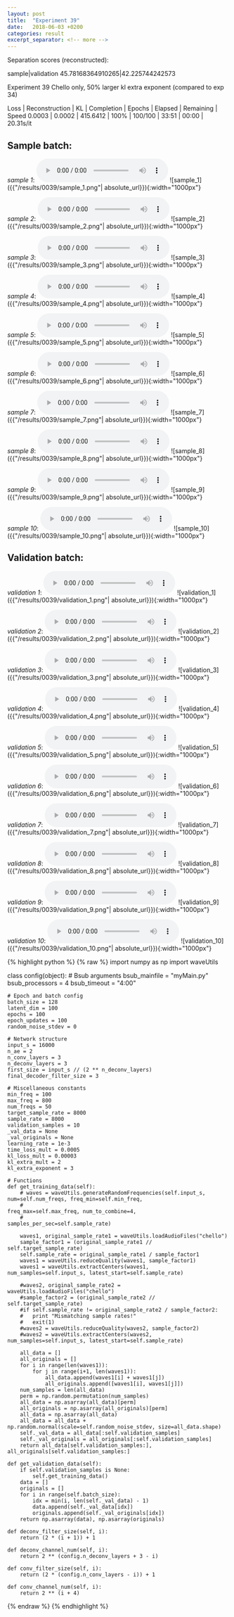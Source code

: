 ```yaml
---
layout: post
title:  "Experiment 39"
date:   2018-06-03 +0200
categories: result
excerpt_separator: <!-- more -->
---
```

Separation scores (reconstructed):

sample|validation
45.78168364910265|42.225744242573<!-- more -->

Experiment 39
Chello only, 50% larger kl extra exponent (compared to exp 34)

Loss | Reconstruction | KL | Completion | Epochs | Elapsed | Remaining | Speed
0.0003 | 0.0002 | 415.6412 | 100% | 100/100 | 33:51 | 00:00 | 20.31s/it

## **Sample batch**:
_sample 1_:
<audio src="/ResultsOverview/results/0039/sample_1.wav" controls preload></audio>
![sample_1]({{"/results/0039/sample_1.png"| absolute_url}}){:width="1000px"}

_sample 2_:
<audio src="/ResultsOverview/results/0039/sample_2.wav" controls preload></audio>
![sample_2]({{"/results/0039/sample_2.png"| absolute_url}}){:width="1000px"}

_sample 3_:
<audio src="/ResultsOverview/results/0039/sample_3.wav" controls preload></audio>
![sample_3]({{"/results/0039/sample_3.png"| absolute_url}}){:width="1000px"}

_sample 4_:
<audio src="/ResultsOverview/results/0039/sample_4.wav" controls preload></audio>
![sample_4]({{"/results/0039/sample_4.png"| absolute_url}}){:width="1000px"}

_sample 5_:
<audio src="/ResultsOverview/results/0039/sample_5.wav" controls preload></audio>
![sample_5]({{"/results/0039/sample_5.png"| absolute_url}}){:width="1000px"}

_sample 6_:
<audio src="/ResultsOverview/results/0039/sample_6.wav" controls preload></audio>
![sample_6]({{"/results/0039/sample_6.png"| absolute_url}}){:width="1000px"}

_sample 7_:
<audio src="/ResultsOverview/results/0039/sample_7.wav" controls preload></audio>
![sample_7]({{"/results/0039/sample_7.png"| absolute_url}}){:width="1000px"}

_sample 8_:
<audio src="/ResultsOverview/results/0039/sample_8.wav" controls preload></audio>
![sample_8]({{"/results/0039/sample_8.png"| absolute_url}}){:width="1000px"}

_sample 9_:
<audio src="/ResultsOverview/results/0039/sample_9.wav" controls preload></audio>
![sample_9]({{"/results/0039/sample_9.png"| absolute_url}}){:width="1000px"}

_sample 10_:
<audio src="/ResultsOverview/results/0039/sample_10.wav" controls preload></audio>
![sample_10]({{"/results/0039/sample_10.png"| absolute_url}}){:width="1000px"}

## **Validation batch**:
_validation 1_:
<audio src="/ResultsOverview/results/0039/validation_1.wav" controls preload></audio>
![validation_1]({{"/results/0039/validation_1.png"| absolute_url}}){:width="1000px"}

_validation 2_:
<audio src="/ResultsOverview/results/0039/validation_2.wav" controls preload></audio>
![validation_2]({{"/results/0039/validation_2.png"| absolute_url}}){:width="1000px"}

_validation 3_:
<audio src="/ResultsOverview/results/0039/validation_3.wav" controls preload></audio>
![validation_3]({{"/results/0039/validation_3.png"| absolute_url}}){:width="1000px"}

_validation 4_:
<audio src="/ResultsOverview/results/0039/validation_4.wav" controls preload></audio>
![validation_4]({{"/results/0039/validation_4.png"| absolute_url}}){:width="1000px"}

_validation 5_:
<audio src="/ResultsOverview/results/0039/validation_5.wav" controls preload></audio>
![validation_5]({{"/results/0039/validation_5.png"| absolute_url}}){:width="1000px"}

_validation 6_:
<audio src="/ResultsOverview/results/0039/validation_6.wav" controls preload></audio>
![validation_6]({{"/results/0039/validation_6.png"| absolute_url}}){:width="1000px"}

_validation 7_:
<audio src="/ResultsOverview/results/0039/validation_7.wav" controls preload></audio>
![validation_7]({{"/results/0039/validation_7.png"| absolute_url}}){:width="1000px"}

_validation 8_:
<audio src="/ResultsOverview/results/0039/validation_8.wav" controls preload></audio>
![validation_8]({{"/results/0039/validation_8.png"| absolute_url}}){:width="1000px"}

_validation 9_:
<audio src="/ResultsOverview/results/0039/validation_9.wav" controls preload></audio>
![validation_9]({{"/results/0039/validation_9.png"| absolute_url}}){:width="1000px"}

_validation 10_:
<audio src="/ResultsOverview/results/0039/validation_10.wav" controls preload></audio>
![validation_10]({{"/results/0039/validation_10.png"| absolute_url}}){:width="1000px"}


{% highlight python %}
{% raw %}
import numpy as np
import waveUtils


class config(object):
	# Bsub arguments
	bsub_mainfile = "myMain.py"
	bsub_processors = 4
	bsub_timeout = "4:00"

	# Epoch and batch config
	batch_size = 128
	latent_dim = 100
	epochs = 100
	epoch_updates = 100
	random_noise_stdev = 0

	# Network structure
	input_s = 16000
	n_ae = 2
	n_conv_layers = 3
	n_deconv_layers = 3
	first_size = input_s // (2 ** n_deconv_layers)
	final_decoder_filter_size = 3

	# Miscellaneous constants
	min_freq = 100
	max_freq = 800
	num_freqs = 50
	target_sample_rate = 8000
	sample_rate = 8000
	validation_samples = 10
	_val_data = None
	_val_originals = None
	learning_rate = 1e-3
	time_loss_mult = 0.0005
	kl_loss_mult = 0.00003
	kl_extra_mult = 2
	kl_extra_exponent = 3

	# Functions
	def get_training_data(self):
		# waves = waveUtils.generateRandomFrequencies(self.input_s, num=self.num_freqs, freq_min=self.min_freq,
		#                                            freq_max=self.max_freq, num_to_combine=4,
		#                                            samples_per_sec=self.sample_rate)

		waves1, original_sample_rate1 = waveUtils.loadAudioFiles("chello")
		sample_factor1 = (original_sample_rate1 // self.target_sample_rate)
		self.sample_rate = original_sample_rate1 / sample_factor1
		waves1 = waveUtils.reduceQuality(waves1, sample_factor1)
		waves1 = waveUtils.extractCenters(waves1, num_samples=self.input_s, latest_start=self.sample_rate)

		#waves2, original_sample_rate2 = waveUtils.loadAudioFiles("chello")
		#sample_factor2 = (original_sample_rate2 // self.target_sample_rate)
		#if self.sample_rate != original_sample_rate2 / sample_factor2:
		#	print "Mismatching sample rates!"
		#	exit(1)
		#waves2 = waveUtils.reduceQuality(waves2, sample_factor2)
		#waves2 = waveUtils.extractCenters(waves2, num_samples=self.input_s, latest_start=self.sample_rate)

		all_data = []
		all_originals = []
		for i in range(len(waves1)):
			for j in range(i+1, len(waves1)):
				all_data.append(waves1[i] + waves1[j])
				all_originals.append([waves1[i], waves1[j]])
		num_samples = len(all_data)
		perm = np.random.permutation(num_samples)
		all_data = np.asarray(all_data)[perm]
		all_originals = np.asarray(all_originals)[perm]
		all_data = np.asarray(all_data)
		all_data = all_data + np.random.normal(scale=self.random_noise_stdev, size=all_data.shape)
		self._val_data = all_data[:self.validation_samples]
		self._val_originals = all_originals[:self.validation_samples]
		return all_data[self.validation_samples:], all_originals[self.validation_samples:]

	def get_validation_data(self):
		if self.validation_samples is None:
			self.get_training_data()
		data = []
		originals = []
		for i in range(self.batch_size):
			idx = min(i, len(self._val_data) - 1)
			data.append(self._val_data[idx])
			originals.append(self._val_originals[idx])
		return np.asarray(data), np.asarray(originals)

	def deconv_filter_size(self, i):
		return (2 * (i + 1)) + 1

	def deconv_channel_num(self, i):
		return 2 ** (config.n_deconv_layers + 3 - i)

	def conv_filter_size(self, i):
		return (2 * (config.n_conv_layers - i)) + 1

	def conv_channel_num(self, i):
		return 2 ** (i + 4)

{% endraw %}
{% endhighlight %}
